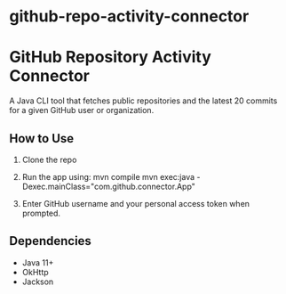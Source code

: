 # github-repo-activity-connector

# GitHub Repository Activity Connector

A Java CLI tool that fetches public repositories and the latest 20 commits for a given GitHub user or organization.

##  How to Use

1. Clone the repo
2. Run the app using:
mvn compile
mvn exec:java -Dexec.mainClass="com.github.connector.App"


4. Enter GitHub username and your personal access token when prompted.

##  Dependencies

- Java 11+
- OkHttp
- Jackson
